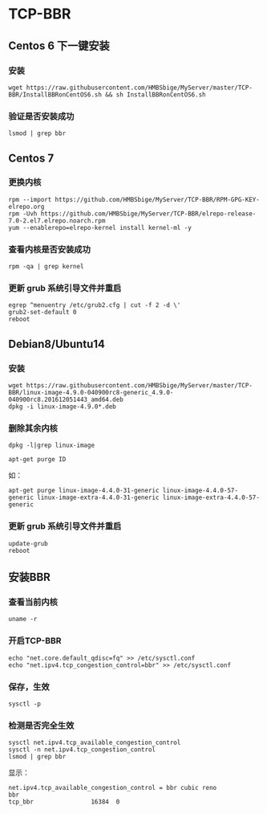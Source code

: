 # TCP-BBR
## Centos 6 下一键安装
### 安装
```
wget https://raw.githubusercontent.com/HMBSbige/MyServer/master/TCP-BBR/InstallBBRonCentOS6.sh && sh InstallBBRonCentOS6.sh
```


### 验证是否安装成功
```
lsmod | grep bbr
```

## Centos 7

### 更换内核
```
rpm --import https://github.com/HMBSbige/MyServer/TCP-BBR/RPM-GPG-KEY-elrepo.org
rpm -Uvh https://github.com/HMBSbige/MyServer/TCP-BBR/elrepo-release-7.0-2.el7.elrepo.noarch.rpm
yum --enablerepo=elrepo-kernel install kernel-ml -y
```
### 查看内核是否安装成功
```
rpm -qa | grep kernel
```
### 更新 grub 系统引导文件并重启
```
egrep ^menuentry /etc/grub2.cfg | cut -f 2 -d \'
grub2-set-default 0
reboot
```

## Debian8/Ubuntu14

### 安装
```
wget https://raw.githubusercontent.com/HMBSbige/MyServer/master/TCP-BBR/linux-image-4.9.0-040900rc8-generic_4.9.0-040900rc8.201612051443_amd64.deb
dpkg -i linux-image-4.9.0*.deb
```
### 删除其余内核
```
dpkg -l|grep linux-image

apt-get purge ID
```
如：
```
apt-get purge linux-image-4.4.0-31-generic linux-image-4.4.0-57-generic linux-image-extra-4.4.0-31-generic linux-image-extra-4.4.0-57-generic
```
### 更新 grub 系统引导文件并重启
```
update-grub
reboot
```
## 安装BBR

### 查看当前内核
```
uname -r
```
### 开启TCP-BBR
```
echo "net.core.default_qdisc=fq" >> /etc/sysctl.conf
echo "net.ipv4.tcp_congestion_control=bbr" >> /etc/sysctl.conf
```
### 保存，生效
```
sysctl -p
```
### 检测是否完全生效
```
sysctl net.ipv4.tcp_available_congestion_control
sysctl -n net.ipv4.tcp_congestion_control
lsmod | grep bbr
```
显示：
```
net.ipv4.tcp_available_congestion_control = bbr cubic reno
bbr
tcp_bbr                16384  0
```
